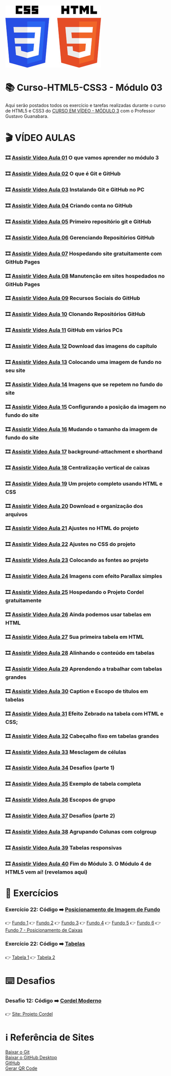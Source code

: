 ![image](https://github.com/ArgemiroC/Curso-Html5-Css3/blob/main/html-css/Modulo%201/imagens-extras/CSS3_and_HTML5-300.jpg)

# :books: Curso-HTML5-CSS3 - Módulo 03

Aqui serão postados todos os exercício e tarefas realizadas durante o curso de HTML5 e CSS3 do [CURSO EM VÍDEO - MÓDULO 3](https://www.youtube.com/playlist?list=PLHz_AreHm4dmcAviDwiGgHbeEJToxbOpZ) com o Professor Gustavo Guanabara.

# :clapper: VÍDEO AULAS
### :film_strip: [Assistir Vídeo Aula 01](https://www.youtube.com/watch?v=ofFgnDtn_1c&list=PLHz_AreHm4dmcAviDwiGgHbeEJToxbOpZ&index=1) O que vamos aprender no módulo 3<br>
### :film_strip: [Assistir Vídeo Aula 02](https://www.youtube.com/watch?v=GDGMf2bnHlE&list=PLHz_AreHm4dmcAviDwiGgHbeEJToxbOpZ&index=2) O que é Git e GitHub<br>
### :film_strip: [Assistir Vídeo Aula 03](https://www.youtube.com/watch?v=NgWExh3bswg&list=PLHz_AreHm4dmcAviDwiGgHbeEJToxbOpZ&index=3) Instalando Git e GitHub no PC<br>
### :film_strip: [Assistir Vídeo Aula 04](https://www.youtube.com/watch?v=1QTi8nIlK1o&list=PLHz_AreHm4dmcAviDwiGgHbeEJToxbOpZ&index=4) Criando conta no GitHub<br> 
### :film_strip: [Assistir Vídeo Aula 05](https://www.youtube.com/watch?v=P0Hvrf8T3zo&list=PLHz_AreHm4dmcAviDwiGgHbeEJToxbOpZ&index=5) Primeiro repositório git e GitHub<br>
### :film_strip: [Assistir Vídeo Aula 06](https://www.youtube.com/watch?v=Sbcu_GuySjo&list=PLHz_AreHm4dmcAviDwiGgHbeEJToxbOpZ&index=6) Gerenciando Repositórios GitHub<br>
### :film_strip: [Assistir Vídeo Aula 07](https://www.youtube.com/watch?v=_jI3782DGDc&list=PLHz_AreHm4dmcAviDwiGgHbeEJToxbOpZ&index=7) Hospedando site gratuitamente com GitHub Pages<br>
### :film_strip: [Assistir Vídeo Aula 08](https://www.youtube.com/watch?v=ejQwG2cvWxg&list=PLHz_AreHm4dmcAviDwiGgHbeEJToxbOpZ&index=8) Manutenção em sites hospedados no GitHub Pages<br>
### :film_strip: [Assistir Vídeo Aula 09](https://www.youtube.com/watch?v=g5orqzMzwkY&list=PLHz_AreHm4dmcAviDwiGgHbeEJToxbOpZ&index=9) Recursos Sociais do GitHub<br>
### :film_strip: [Assistir Vídeo Aula 10](https://www.youtube.com/watch?v=sRBSr9X5nAQ&list=PLHz_AreHm4dmcAviDwiGgHbeEJToxbOpZ&index=10) Clonando Repositórios GitHub<br>
### :film_strip: [Assistir Vídeo Aula 11](https://www.youtube.com/watch?v=c-MATEcIuPQ&list=PLHz_AreHm4dmcAviDwiGgHbeEJToxbOpZ&index=11) GitHub em vários PCs<br>
### :film_strip: [Assistir Vídeo Aula 12](https://www.youtube.com/watch?v=sms5H5cKDy4&list=PLHz_AreHm4dmcAviDwiGgHbeEJToxbOpZ&index=12) Download das imagens do capítulo<br>
### :film_strip: [Assistir Vídeo Aula 13](https://www.youtube.com/watch?v=9hV5oXi80-A&list=PLHz_AreHm4dmcAviDwiGgHbeEJToxbOpZ&index=13) Colocando uma imagem de fundo no seu site<br>
### :film_strip: [Assistir Vídeo Aula 14](https://www.youtube.com/watch?v=_5KoMUMCTG0&list=PLHz_AreHm4dmcAviDwiGgHbeEJToxbOpZ&index=14) Imagens que se repetem no fundo do site<br>
### :film_strip: [Assistir Vídeo Aula 15](https://www.youtube.com/watch?v=RpcmGqvzWxQ&list=PLHz_AreHm4dmcAviDwiGgHbeEJToxbOpZ&index=15) Configurando a posição da imagem no fundo do site<br>
### :film_strip: [Assistir Vídeo Aula 16](https://www.youtube.com/watch?v=lNaoi5AUCsc&list=PLHz_AreHm4dmcAviDwiGgHbeEJToxbOpZ&index=16) Mudando o tamanho da imagem de fundo do site<br>
### :film_strip: [Assistir Vídeo Aula 17](https://www.youtube.com/watch?v=PzJwwA6LVts&list=PLHz_AreHm4dmcAviDwiGgHbeEJToxbOpZ&index=17) background-attachment e shorthand<br>
### :film_strip: [Assistir Vídeo Aula 18](https://www.youtube.com/watch?v=-w0Qo_qQiRg&list=PLHz_AreHm4dmcAviDwiGgHbeEJToxbOpZ&index=18) Centralização vertical de caixas<br>
### :film_strip: [Assistir Vídeo Aula 19](https://www.youtube.com/watch?v=cz7AoKGcwlY&list=PLHz_AreHm4dmcAviDwiGgHbeEJToxbOpZ&index=19) Um projeto completo usando HTML e CSS<br>
### :film_strip: [Assistir Vídeo Aula 20](https://www.youtube.com/watch?v=V8kF1WZisbg&list=PLHz_AreHm4dmcAviDwiGgHbeEJToxbOpZ&index=20) Download e organização dos arquivos<br>
### :film_strip: [Assistir Vídeo Aula 21](https://www.youtube.com/watch?v=e-HB90dx_CI&list=PLHz_AreHm4dmcAviDwiGgHbeEJToxbOpZ&index=21) Ajustes no HTML do projeto<br>
### :film_strip: [Assistir Vídeo Aula 22](https://www.youtube.com/watch?v=82vIYws5wF8&list=PLHz_AreHm4dmcAviDwiGgHbeEJToxbOpZ&index=22) Ajustes no CSS do projeto<br>
### :film_strip: [Assistir Vídeo Aula 23](https://www.youtube.com/watch?v=0bBBaHNkzVE&list=PLHz_AreHm4dmcAviDwiGgHbeEJToxbOpZ&index=23) Colocando as fontes ao projeto<br>
### :film_strip: [Assistir Vídeo Aula 24](https://www.youtube.com/watch?v=UnYur3GqcDc&list=PLHz_AreHm4dmcAviDwiGgHbeEJToxbOpZ&index=24) Imagens com efeito Parallax simples<br>
### :film_strip: [Assistir Vídeo Aula 25](https://www.youtube.com/watch?v=78hBqKLaWCU&list=PLHz_AreHm4dmcAviDwiGgHbeEJToxbOpZ&index=25) Hospedando o Projeto Cordel gratuitamente<br>
### :film_strip: [Assistir Vídeo Aula 26](https://www.youtube.com/watch?v=9IF4xvg5rWI&list=PLHz_AreHm4dmcAviDwiGgHbeEJToxbOpZ&index=26) Ainda podemos usar tabelas em HTML<br>
### :film_strip: [Assistir Vídeo Aula 27](https://www.youtube.com/watch?v=lIiZu-94PBk&list=PLHz_AreHm4dmcAviDwiGgHbeEJToxbOpZ&index=27) Sua primeira tabela em HTML<br>
### :film_strip: [Assistir Vídeo Aula 28](https://www.youtube.com/watch?v=djvX6p9l-Rk&list=PLHz_AreHm4dmcAviDwiGgHbeEJToxbOpZ&index=28) Alinhando o conteúdo em tabelas<br>
### :film_strip: [Assistir Vídeo Aula 29](https://www.youtube.com/watch?v=XmrNuqmmckM&list=PLHz_AreHm4dmcAviDwiGgHbeEJToxbOpZ&index=29) Aprendendo a trabalhar com tabelas grandes<br>
### :film_strip: [Assistir Vídeo Aula 30](https://www.youtube.com/watch?v=ZnjU3PzhGi0&list=PLHz_AreHm4dmcAviDwiGgHbeEJToxbOpZ&index=30) Caption e Escopo de títulos em tabelas<br>
### :film_strip: [Assistir Vídeo Aula 31](https://www.youtube.com/watch?v=IYUiFRE5hpI&list=PLHz_AreHm4dmcAviDwiGgHbeEJToxbOpZ&index=31) Efeito Zebrado na tabela com HTML e CSS;<br>
### :film_strip: [Assistir Vídeo Aula 32](https://www.youtube.com/watch?v=k277B58kC9c&list=PLHz_AreHm4dmcAviDwiGgHbeEJToxbOpZ&index=32) Cabeçalho fixo em tabelas grandes<br>
### :film_strip: [Assistir Vídeo Aula 33](https://www.youtube.com/watch?v=olZgL09uDAU&list=PLHz_AreHm4dmcAviDwiGgHbeEJToxbOpZ&index=33) Mesclagem de células<br>
### :film_strip: [Assistir Vídeo Aula 34](https://www.youtube.com/watch?v=MnznvoNuy-I&list=PLHz_AreHm4dmcAviDwiGgHbeEJToxbOpZ&index=34) Desafios (parte 1)<br>
### :film_strip: [Assistir Vídeo Aula 35](https://www.youtube.com/watch?v=muKp1-jcs3Q&list=PLHz_AreHm4dmcAviDwiGgHbeEJToxbOpZ&index=36) Exemplo de tabela completa<br>
### :film_strip: [Assistir Vídeo Aula 36](https://www.youtube.com/watch?v=muKp1-jcs3Q&list=PLHz_AreHm4dmcAviDwiGgHbeEJToxbOpZ&index=36) Escopos de grupo<br>
### :film_strip: [Assistir Vídeo Aula 37](https://www.youtube.com/watch?v=V2gVaqTSRmo&list=PLHz_AreHm4dmcAviDwiGgHbeEJToxbOpZ&index=37) Desafios (parte 2)<br>
### :film_strip: [Assistir Vídeo Aula 38](https://www.youtube.com/watch?v=1Ro7rjINNb0&list=PLHz_AreHm4dmcAviDwiGgHbeEJToxbOpZ&index=38) Agrupando Colunas com colgroup<br>
### :film_strip: [Assistir Vídeo Aula 39](https://www.youtube.com/watch?v=-0CgGstWMcA&list=PLHz_AreHm4dmcAviDwiGgHbeEJToxbOpZ&index=39) Tabelas responsivas<br>
### :film_strip: [Assistir Vídeo Aula 40](https://www.youtube.com/watch?v=XJ10-IKH8ig&list=PLHz_AreHm4dmcAviDwiGgHbeEJToxbOpZ&index=40)  Fim do Módulo 3. O Módulo 4 de HTML5 vem aí! (revelamos aqui)<br>

# :scroll: Exercícios

### Exercício 22: Código :arrow_right: [Posicionamento de Imagem de Fundo](https://github.com/ArgemiroC/Curso-Html5-Css3/tree/main/html-css/Modulo%203/exercicios/ex022)<br>
:point_right: [Fundo 1](https://argemiroc.github.io/Curso-Html5-Css3/html-css/Modulo%203/exercicios/ex022/fundo001.html)
:point_right: [Fundo 2](https://argemiroc.github.io/Curso-Html5-Css3/html-css/Modulo%203/exercicios/ex022/fundo002.html)
:point_right: [Fundo 3](https://argemiroc.github.io/Curso-Html5-Css3/html-css/Modulo%203/exercicios/ex022/fundo003.html)
:point_right: [Fundo 4](https://argemiroc.github.io/Curso-Html5-Css3/html-css/Modulo%203/exercicios/ex022/fundo004.html)
:point_right: [Fundo 5](https://argemiroc.github.io/Curso-Html5-Css3/html-css/Modulo%203/exercicios/ex022/fundo005.html)
:point_right: [Fundo 6](https://argemiroc.github.io/Curso-Html5-Css3/html-css/Modulo%203/exercicios/ex022/fundo006.html)
:point_right: [Fundo 7 - Posicionamento de Caixas](https://argemiroc.github.io/Curso-Html5-Css3/html-css/Modulo%203/exercicios/ex022/fundo007.html)<br>

### Exercício 22: Código :arrow_right: [Tabelas](https://github.com/ArgemiroC/Curso-Html5-Css3/tree/main/html-css/Modulo%203/exercicios/ex023)<br>
:point_right: [Tabela 1](https://argemiroc.github.io/Curso-Html5-Css3/html-css/Modulo%203/exercicios/ex023/tabela001.html)
:point_right: [Tabela 2](https://argemiroc.github.io/Curso-Html5-Css3/html-css/Modulo%203/exercicios/ex023/tabela002.html)<br>

# :keyboard: Desafios
### Desafio 12: Código :arrow_right: [Cordel Moderno](https://github.com/ArgemiroC/Curso-Html5-Css3/tree/main/html-css/Modulo%203/Desafios/d012)<br>
:point_right: [Site: Projeto Cordel](https://argemiroc.github.io/projeto-cordel/)<br>

# :information_source: Referência de Sites
[Baixar o Git](https://git-scm.com/)<br>
[Baixar o GitHub Desktop](https://desktop.github.com/)<br>
[GitHub](https://github.com/)<br>
[Gerar QR Code](https://br.qr-code-generator.com/)<br>
